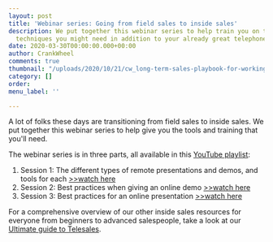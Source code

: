 ```yaml
---
layout: post
title: 'Webinar series: Going from field sales to inside sales'
description: We put together this webinar series to help train you on the tools and
  techniques you might need in addition to your already great telephone skills.
date: 2020-03-30T00:00:00.000+00:00
author: CrankWheel
comments: true
thumbnail: "/uploads/2020/10/21/cw_long-term-sales-playbook-for-working-from-home-field-sales.jpg"
category: []
order: 
menu_label: ''

---
```

A lot of folks these days are transitioning from field sales to inside sales. We put together this
webinar series to help give you the tools and training that you'll need.

The webinar series is in three parts, all available in this [YouTube playlist](https://www.youtube.com/watch?v=omwdKZVX3lQ&list=PLCgcOkg3lkGaw39q7ume2XkYYBKQfVkJx):

1. Session 1: The different types of remote presentations and demos, and tools for each [>>watch here](https://www.youtube.com/watch?v=omwdKZVX3lQ&list=PLCgcOkg3lkGaw39q7ume2XkYYBKQfVkJx&index=1)
2. Session 2: Best practices when giving an online demo [>>watch here](https://www.youtube.com/watch?v=H6JvfbPLQfQ&list=PLCgcOkg3lkGaw39q7ume2XkYYBKQfVkJx&index=2)
3. Session 3: Best practices for an online presentation [>>watch here](https://www.youtube.com/watch?v=AhvcYkEY-uA&list=PLCgcOkg3lkGaw39q7ume2XkYYBKQfVkJx&index=3)

For a comprehensive overview of our other inside sales resources for everyone from beginners to advanced salespeople, take a look at our [Ultimate guide to Telesales](https://crankwheel.com/the-ultimate-guide-to-telesales-for-beginners-and-sales-pros/).